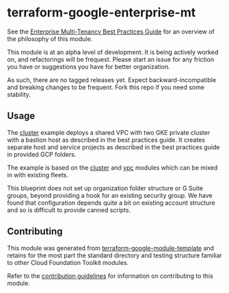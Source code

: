 # terraform-google-enterprise-mt

See the [Enterprise Multi-Tenancy Best Practices
Guide](https://cloud.google.com/kubernetes-engine/docs/best-practices/enterprise-multitenancy)
for an overview of the philosophy of this module.

This module is at an alpha level of development. It is being actively worked on,
and refactorings will be frequest. Please start an issue for any friction you
have or suggestions you have for better organization.

As such, there are no tagged releases yet. Expect backward-incompatible and
breaking changes to be frequent. Fork this repo if you need some stability.

## Usage

The [cluster](example/cluster/README.md) example deploys a shared VPC with two
GKE private cluster with a bastion host as described in the best practices
guide. It creates separate host and service projects as described in the best
practices guide in provided GCP folders.

The example is based on the [cluster](module/cluster/README.md) and
[vpc](module/vpc/README.md) modules which can be mixed in with existing fleets.

This blueprint does not set up organization folder structure or G Suite groups,
beyond providing a hook for an existing security group. We have found that
configuration depends quite a bit on existing account structure and so is
difficult to provide canned scripts.

## Contributing

This module was generated from
[terraform-google-module-template](https://github.com/terraform-google-modules/terraform-google-module-template/)
and retains for the most part the standard directory and testing structure
familiar to other Cloud Foundation Toolkit modules.

Refer to the [contribution guidelines](./CONTRIBUTING.md) for
information on contributing to this module.
